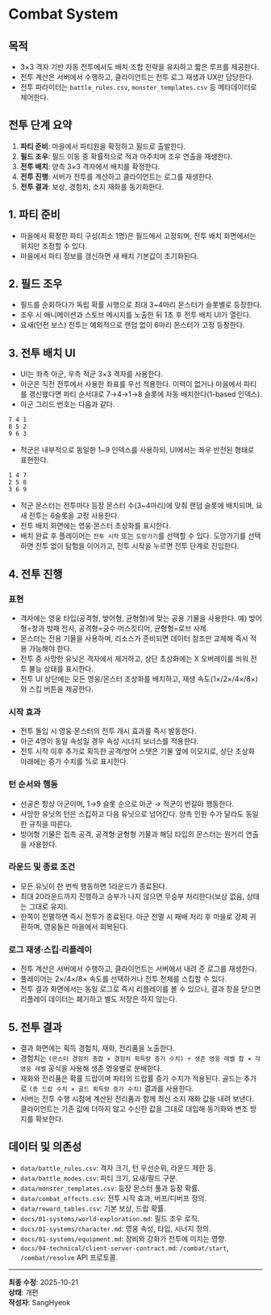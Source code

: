 # Combat System

## 목적
- 3×3 격자 기반 자동 전투에서도 배치·조합 전략을 유지하고 짧은 루프를 제공한다.
- 전투 계산은 서버에서 수행하고, 클라이언트는 전투 로그 재생과 UX만 담당한다.
- 전투 파라미터는 `battle_rules.csv`, `monster_templates.csv` 등 메타데이터로 제어한다.

## 전투 단계 요약
1. **파티 준비**: 마을에서 파티원을 확정하고 필드로 출발한다.
2. **필드 조우**: 필드 이동 중 확률적으로 적과 마주치며 조우 연출을 재생한다.
3. **전투 배치**: 양측 3×3 격자에서 배치를 확정한다.
4. **전투 진행**: 서버가 전투를 계산하고 클라이언트는 로그를 재생한다.
5. **전투 결과**: 보상, 경험치, 소지 재화를 동기화한다.

## 1. 파티 준비
- 마을에서 확정한 파티 구성(최소 1명)은 필드에서 고정되며, 전투 배치 화면에서는 위치만 조정할 수 있다.
- 마을에서 파티 정보를 갱신하면 새 배치 기본값이 초기화된다.

## 2. 필드 조우
- 필드를 순회하다가 독립 확률 시행으로 최대 3~4마리 몬스터가 슬롯별로 등장한다.
- 조우 시 애니메이션과 스토브 메시지를 노출한 뒤 1초 후 전투 배치 UI가 열린다.
- 요새(던전 보스) 전투는 예외적으로 랜덤 없이 6마리 몬스터가 고정 등장한다.

## 3. 전투 배치 UI
- UI는 좌측 아군, 우측 적군 3×3 격자를 사용한다.
- 아군은 직전 전투에서 사용한 좌표를 우선 적용한다. 이력이 없거나 마을에서 파티를 갱신했다면 파티 순서대로 7→4→1→8 슬롯에 자동 배치한다(1-based 인덱스).
- 아군 그리드 번호는 다음과 같다.

```
7 4 1
8 5 2
9 6 3
```

- 적군은 내부적으로 동일한 1~9 인덱스를 사용하되, UI에서는 좌우 반전된 형태로 표현한다.

```
1 4 7
2 5 8
3 6 9
```

- 적군 몬스터는 전투마다 등장 몬스터 수(3~4마리)에 맞춰 랜덤 슬롯에 배치되며, 요새 전투는 6슬롯을 고정 사용한다.
- 전투 배치 화면에는 영웅·몬스터 초상화를 표시한다.
- 배치 완료 후 플레이어는 `전투 시작` 또는 `도망가기`를 선택할 수 있다. 도망가기를 선택하면 전투 없이 탐험을 이어가고, 전투 시작을 누르면 전투 단계로 진입한다.

## 4. 전투 진행

### 표현
- 격자에는 영웅 타입(공격형, 방어형, 균형형)에 맞는 공용 기물을 사용한다. 예) 방어형=창과 방패 전사, 공격형=궁수·머스킷티어, 균형형=로브 사제.
- 몬스터는 전용 기물을 사용하며, 리소스가 준비되면 데이터 참조만 교체해 즉시 적용 가능해야 한다.
- 전투 중 사망한 유닛은 격자에서 제거하고, 상단 초상화에는 X 오버레이를 씌워 전투 불능 상태를 표시한다.
- 전투 UI 상단에는 모든 영웅/몬스터 초상화를 배치하고, 재생 속도(1×/2×/4×/8×)와 스킵 버튼을 제공한다.

### 시작 효과
- 전투 돌입 시 영웅·몬스터의 전투 개시 효과를 즉시 발동한다.
- 아군 4명이 동일 속성일 경우 속성 시너지 보너스를 적용한다.
- 전투 시작 이후 추가로 획득한 공격/방어 스탯은 기물 옆에 이모지로, 상단 초상화 아래에는 증가 수치를 %로 표시한다.

### 턴 순서와 행동
- 선공은 항상 아군이며, 1→9 슬롯 순으로 아군 → 적군이 번갈아 행동한다.
- 사망한 유닛의 턴은 스킵하고 다음 유닛으로 넘어간다. 양측 인원 수가 달라도 동일한 규칙을 따른다.
- 방어형 기물은 접촉 공격, 공격형·균형형 기물과 해당 타입의 몬스터는 원거리 연출을 사용한다.

### 라운드 및 종료 조건
- 모든 유닛이 한 번씩 행동하면 1라운드가 종료된다.
- 최대 20라운드까지 진행하고 승부가 나지 않으면 무승부 처리한다(보상 없음, 상태는 그대로 유지).
- 한쪽이 전멸하면 즉시 전투가 종료된다. 아군 전멸 시 패배 처리 후 마을로 강제 귀환하며, 영웅들은 마을에서 회복된다.

### 로그 재생·스킵·리플레이
- 전투 계산은 서버에서 수행하고, 클라이언트는 서버에서 내려 준 로그를 재생한다.
- 플레이어는 2×/4×/8× 속도를 선택하거나 전투 전체를 스킵할 수 있다.
- 전투 결과 화면에서는 동일 로그로 즉시 리플레이를 볼 수 있으나, 결과 창을 닫으면 리플레이 데이터는 폐기하고 별도 저장은 하지 않는다.

## 5. 전투 결과
- 결과 화면에는 획득 경험치, 재화, 전리품을 노출한다.
- 경험치는 `(몬스터 경험치 총합 × 경험치 획득량 증가 수치) ÷ 생존 영웅 레벨 합 × 각 영웅 레벨` 공식을 사용해 생존 영웅별로 분배한다.
- 재화와 전리품은 확률 드랍이며 파티의 드랍률 증가 수치가 적용된다. 골드는 추가로 `(총 드랍 수치 × 골드 획득량 증가 수치)` 결과를 사용한다.
- 서버는 전투 수행 시점에 계산된 전리품과 함께 최신 소지 재화 값을 내려 보낸다. 클라이언트는 기존 값에 더하지 않고 수신한 값을 그대로 대입해 동기화와 변조 방지를 확보한다.

## 데이터 및 의존성
- `data/battle_rules.csv`: 격자 크기, 턴 우선순위, 라운드 제한 등.
- `data/battle_modes.csv`: 파티 크기, 요새/필드 구분.
- `data/monster_templates.csv`: 등장 몬스터 풀과 등장 확률.
- `data/combat_effects.csv`: 전투 시작 효과, 버프/디버프 정의.
- `data/reward_tables.csv`: 기본 보상, 드랍 확률.
- `docs/01-systems/world-exploration.md`: 필드 조우 로직.
- `docs/01-systems/character.md`: 영웅 속성, 타입, 시너지 정의.
- `docs/01-systems/equipment.md`: 장비와 강화가 전투에 미치는 영향.
- `docs/04-technical/client-server-contract.md`: `/combat/start`, `/combat/resolve` API 프로토콜.

---
**최종 수정**: 2025-10-21  
**상태**: 개편  
**작성자**: SangHyeok  
